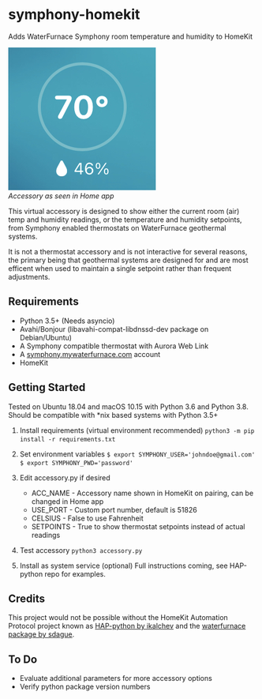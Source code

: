# symphony-homekit
Adds WaterFurnace Symphony room temperature and humidity to HomeKit 

![Figure 1](fig-1.jpg)  
*Accessory as seen in Home app*

This virtual accessory is designed to show either the current room (air) temp and humidity readings, or the temperature and humidity setpoints, from Symphony enabled thermostats on WaterFurnace geothermal systems. 

It is not a thermostat accessory and is not interactive for several reasons, the primary being that geothermal systems are designed for and are most efficent when used to maintain a single setpoint rather than frequent adjustments.

## Requirements
* Python 3.5+ (Needs asyncio)
* Avahi/Bonjour (libavahi-compat-libdnssd-dev package on Debian/Ubuntu)
* A Symphony compatible thermostat with Aurora Web Link
* A [symphony.mywaterfurnace.com](https://symphony.mywaterfurnace.com) account
* HomeKit

## Getting Started
Tested on Ubuntu 18.04 and macOS 10.15 with Python 3.6 and Python 3.8. Should be compatible with \*nix based systems with Python 3.5+

1. Install requirements (virtual environment recommended)
`python3 -m pip install -r requirements.txt`

2. Set environment variables
`$ export SYMPHONY_USER='johndoe@gmail.com'`
`$ export SYMPHONY_PWD='password'`

3. Edit accessory.py if desired
	* ACC_NAME - Accessory name shown in HomeKit on pairing, can be changed in Home app
	* USE_PORT - Custom port number, default is 51826
	* CELSIUS - False to use Fahrenheit
	* SETPOINTS - True to show thermostat setpoints instead of actual readings

4. Test accessory
`python3 accessory.py`

5. Install as system service (optional)
Full instructions coming, see HAP-python repo for examples.

## Credits
This project would not be possible without the HomeKit Automation Protocol project known as [HAP-python by ikalchev](https://github.com/ikalchev/HAP-python) and the [waterfurnace package by sdague](https://github.com/sdague/waterfurnace).

## To Do
* Evaluate additional parameters for more accessory options
* Verify python package version numbers